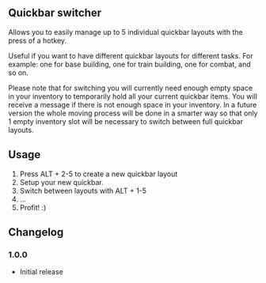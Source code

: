 ## Quickbar switcher

Allows you to easily manage up to 5 individual quickbar layouts with the press of a hotkey.

Useful if you want to have different quickbar layouts for different tasks. For example: one for base building, one for train building, one for combat, and so on.

Please note that for switching you will currently need enough empty space in your inventory to temporarily hold all your current quickbar items. You will receive a message if there is not enough space in your inventory. In a future version the whole moving process will be done in a smarter way so that only 1 empty inventory slot will be necessary to switch between full quickbar layouts.

## Usage

1. Press ALT + 2-5 to create a new quickbar layout
2. Setup your new quickbar.
3. Switch between layouts with ALT + 1-5
4. ...
5. Profit! :)

## Changelog

### 1.0.0
- Initial release
